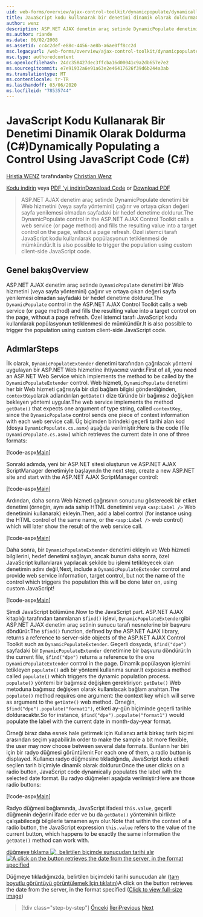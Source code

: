 ```yaml
---
uid: web-forms/overview/ajax-control-toolkit/dynamicpopulate/dynamically-populating-a-control-using-javascript-code-cs
title: JavaScript kodu kullanarak bir denetimi dinamik olarak doldurmaC#() | Microsoft Docs
author: wenz
description: ASP.NET AJAX denetim araç setinde DynamicPopulate denetimi bir Web hizmeti (veya sayfa yöntemi) çağırır ve elde edilen değeri t üzerindeki bir hedef denetime doldurur...
ms.author: riande
ms.date: 06/02/2008
ms.assetid: cc4c2def-e88c-4456-ae8b-a6ae0ff8cc2d
msc.legacyurl: /web-forms/overview/ajax-control-toolkit/dynamicpopulate/dynamically-populating-a-control-using-javascript-code-cs
msc.type: authoredcontent
ms.openlocfilehash: 24dc358427dec3ffcba16d00041c9a2db657e7e2
ms.sourcegitcommit: e7e91932a6e91a63e2e46417626f39d6b244a3ab
ms.translationtype: MT
ms.contentlocale: tr-TR
ms.lasthandoff: 03/06/2020
ms.locfileid: "78535744"
---
```

# <a name="dynamically-populating-a-control-using-javascript-code-c"></a><span data-ttu-id="733bd-103">JavaScript Kodu Kullanarak Bir Denetimi Dinamik Olarak Doldurma (C#)</span><span class="sxs-lookup"><span data-stu-id="733bd-103">Dynamically Populating a Control Using JavaScript Code (C#)</span></span>

<span data-ttu-id="733bd-104">[Hristia WENZ](https://github.com/wenz) tarafından</span><span class="sxs-lookup"><span data-stu-id="733bd-104">by [Christian Wenz](https://github.com/wenz)</span></span>

<span data-ttu-id="733bd-105">[Kodu indirin](https://download.microsoft.com/download/d/8/f/d8f2f6f9-1b7c-46ad-9252-e1fc81bdea3e/dynamicpopulate1.cs.zip) veya [PDF 'yi indirin](https://download.microsoft.com/download/b/6/a/b6ae89ee-df69-4c87-9bfb-ad1eb2b23373/dynamicpopulate1CS.pdf)</span><span class="sxs-lookup"><span data-stu-id="733bd-105">[Download Code](https://download.microsoft.com/download/d/8/f/d8f2f6f9-1b7c-46ad-9252-e1fc81bdea3e/dynamicpopulate1.cs.zip) or [Download PDF](https://download.microsoft.com/download/b/6/a/b6ae89ee-df69-4c87-9bfb-ad1eb2b23373/dynamicpopulate1CS.pdf)</span></span>

> <span data-ttu-id="733bd-106">ASP.NET AJAX denetim araç setinde DynamicPopulate denetimi bir Web hizmetini (veya sayfa yöntemini) çağırır ve ortaya çıkan değeri sayfa yenilemesi olmadan sayfadaki bir hedef denetime doldurur.</span><span class="sxs-lookup"><span data-stu-id="733bd-106">The DynamicPopulate control in the ASP.NET AJAX Control Toolkit calls a web service (or page method) and fills the resulting value into a target control on the page, without a page refresh.</span></span> <span data-ttu-id="733bd-107">Özel istemci tarafı JavaScript kodu kullanılarak popülasyonun tetiklenmesi de mümkündür.</span><span class="sxs-lookup"><span data-stu-id="733bd-107">It is also possible to trigger the population using custom client-side JavaScript code.</span></span>

## <a name="overview"></a><span data-ttu-id="733bd-108">Genel bakış</span><span class="sxs-lookup"><span data-stu-id="733bd-108">Overview</span></span>

<span data-ttu-id="733bd-109">ASP.NET AJAX denetim araç setinde `DynamicPopulate` denetimi bir Web hizmetini (veya sayfa yöntemini) çağırır ve ortaya çıkan değeri sayfa yenilemesi olmadan sayfadaki bir hedef denetime doldurur.</span><span class="sxs-lookup"><span data-stu-id="733bd-109">The `DynamicPopulate` control in the ASP.NET AJAX Control Toolkit calls a web service (or page method) and fills the resulting value into a target control on the page, without a page refresh.</span></span> <span data-ttu-id="733bd-110">Özel istemci tarafı JavaScript kodu kullanılarak popülasyonun tetiklenmesi de mümkündür.</span><span class="sxs-lookup"><span data-stu-id="733bd-110">It is also possible to trigger the population using custom client-side JavaScript code.</span></span>

## <a name="steps"></a><span data-ttu-id="733bd-111">Adımlar</span><span class="sxs-lookup"><span data-stu-id="733bd-111">Steps</span></span>

<span data-ttu-id="733bd-112">İlk olarak, `DynamicPopulateExtender` denetimi tarafından çağrılacak yöntemi uygulayan bir ASP.NET Web hizmetine ihtiyacınız vardır.</span><span class="sxs-lookup"><span data-stu-id="733bd-112">First of all, you need an ASP.NET Web Service which implements the method to be called by the `DynamicPopulateExtender` control.</span></span> <span data-ttu-id="733bd-113">Web hizmeti, `DynamicPopulate` denetimi her bir Web hizmeti çağrısıyla bir dizi bağlam bilgisi gönderdiğinden, `contextKey`olarak adlandırılan `getDate()` dize türünde bir bağımsız değişken bekleyen yöntemi uygular.</span><span class="sxs-lookup"><span data-stu-id="733bd-113">The web service implements the method `getDate()` that expects one argument of type string, called `contextKey`, since the `DynamicPopulate` control sends one piece of context information with each web service call.</span></span> <span data-ttu-id="733bd-114">Üç biçimden birindeki geçerli tarihi alan kod (dosya `DynamicPopulate.cs.asmx`) aşağıda verilmiştir:</span><span class="sxs-lookup"><span data-stu-id="733bd-114">Here is the code (file `DynamicPopulate.cs.asmx`) which retrieves the current date in one of three formats:</span></span>

[!code-aspx[Main](dynamically-populating-a-control-using-javascript-code-cs/samples/sample1.aspx)]

<span data-ttu-id="733bd-115">Sonraki adımda, yeni bir ASP.NET sitesi oluşturun ve ASP.NET AJAX ScriptManager denetimiyle başlayın:</span><span class="sxs-lookup"><span data-stu-id="733bd-115">In the next step, create a new ASP.NET site and start with the ASP.NET AJAX ScriptManager control:</span></span>

[!code-aspx[Main](dynamically-populating-a-control-using-javascript-code-cs/samples/sample2.aspx)]

<span data-ttu-id="733bd-116">Ardından, daha sonra Web hizmeti çağrısının sonucunu gösterecek bir etiket denetimi (örneğin, aynı ada sahip HTML denetimini veya `<asp:Label />` Web denetimini kullanarak) ekleyin.</span><span class="sxs-lookup"><span data-stu-id="733bd-116">Then, add a label control (for instance using the HTML control of the same name, or the `<asp:Label />` web control) which will later show the result of the web service call.</span></span>

[!code-aspx[Main](dynamically-populating-a-control-using-javascript-code-cs/samples/sample3.aspx)]

<span data-ttu-id="733bd-117">Daha sonra, bir `DynamicPopulateExtender` denetimi ekleyin ve Web hizmeti bilgilerini, hedef denetimi sağlayın, ancak bunun daha sonra, özel JavaScript kullanılarak yapılacak şekilde bu işlemi tetikleyecek olan denetimin adını değil,</span><span class="sxs-lookup"><span data-stu-id="733bd-117">Next, include a `DynamicPopulateExtender` control and provide web service information, target control, but not the name of the control which triggers the population this will be done later on, using custom JavaScript!</span></span>

[!code-aspx[Main](dynamically-populating-a-control-using-javascript-code-cs/samples/sample4.aspx)]

<span data-ttu-id="733bd-118">Şimdi JavaScript bölümüne.</span><span class="sxs-lookup"><span data-stu-id="733bd-118">Now to the JavaScript part.</span></span> <span data-ttu-id="733bd-119">ASP.NET AJAX kitaplığı tarafından tanımlanan `$find()` işlevi, `DynamicPopulateExtender`gibi ASP.NET AJAX denetim araç setinin sunucu tarafı nesnelerine bir başvuru döndürür.</span><span class="sxs-lookup"><span data-stu-id="733bd-119">The `$find()` function, defined by the ASP.NET AJAX library, returns a reference to server-side objects of the ASP.NET AJAX Control Toolkit such as `DynamicPopulateExtender`.</span></span> <span data-ttu-id="733bd-120">Geçerli dosyada, `$find("dpe")` sayfadaki bir `DynamicPopulateExtender` denetimine bir başvuru döndürür.</span><span class="sxs-lookup"><span data-stu-id="733bd-120">In the current file, `$find("dpe")` returns a reference to the one `DynamicPopulateExtender` control in the page.</span></span> <span data-ttu-id="733bd-121">Dinamik popülasyon işlemini tetikleyen `populate()` adlı bir yöntemi kullanıma sunar.</span><span class="sxs-lookup"><span data-stu-id="733bd-121">It exposes a method called `populate()` which triggers the dynamic population process.</span></span> <span data-ttu-id="733bd-122">`populate()` yöntemi bir bağımsız değişken gerektiriyor: `getDate()` Web metoduna bağımsız değişken olarak kullanılacak bağlam anahtarı.</span><span class="sxs-lookup"><span data-stu-id="733bd-122">The `populate()` method requires one argument: the context key which will serve as argument to the `getDate()` web method.</span></span> <span data-ttu-id="733bd-123">Örneğin, `$find("dpe").populate("format1")`, etiketi ay-gün biçiminde geçerli tarihle dolduracaktır.</span><span class="sxs-lookup"><span data-stu-id="733bd-123">So for instance, `$find("dpe").populate("format1")` would populate the label with the current date in month-day-year format.</span></span>

<span data-ttu-id="733bd-124">Örneği biraz daha esnek hale getirmek için Kullanıcı artık birkaç tarih biçimi arasından seçim yapabilir.</span><span class="sxs-lookup"><span data-stu-id="733bd-124">In order to make the sample a bit more flexible, the user may now choose between several date formats.</span></span> <span data-ttu-id="733bd-125">Bunların her biri için bir radyo düğmesi görüntülenir.</span><span class="sxs-lookup"><span data-stu-id="733bd-125">For each one of them, a radio button is displayed.</span></span> <span data-ttu-id="733bd-126">Kullanıcı radyo düğmesine tıkladığında, JavaScript kodu etiketi seçilen tarih biçimiyle dinamik olarak doldurur.</span><span class="sxs-lookup"><span data-stu-id="733bd-126">Once the user clicks on a radio button, JavaScript code dynamically populates the label with the selected date format.</span></span> <span data-ttu-id="733bd-127">Bu radyo düğmeleri aşağıda verilmiştir:</span><span class="sxs-lookup"><span data-stu-id="733bd-127">Here are those radio buttons:</span></span>

[!code-aspx[Main](dynamically-populating-a-control-using-javascript-code-cs/samples/sample5.aspx)]

<span data-ttu-id="733bd-128">Radyo düğmesi bağlamında, JavaScript ifadesi `this.value`, geçerli düğmenin değerini ifade eder ve bu da `getDate()` yönteminin birlikte çalışabileceği bilgilerle tamamen aynı olur.</span><span class="sxs-lookup"><span data-stu-id="733bd-128">Note that within the context of a radio button, the JavaScript expression `this.value` refers to the value of the current button, which happens to be exactly the same information the `getDate()` method can work with.</span></span>

<span data-ttu-id="733bd-129">[düğmeye tıklama ![, belirtilen biçimde sunucudan tarihi alır](dynamically-populating-a-control-using-javascript-code-cs/_static/image2.png)](dynamically-populating-a-control-using-javascript-code-cs/_static/image1.png)</span><span class="sxs-lookup"><span data-stu-id="733bd-129">[![A click on the button retrieves the date from the server, in the format specified](dynamically-populating-a-control-using-javascript-code-cs/_static/image2.png)](dynamically-populating-a-control-using-javascript-code-cs/_static/image1.png)</span></span>

<span data-ttu-id="733bd-130">Düğmeye tıkladığınızda, belirtilen biçimdeki tarihi sunucudan alır ([tam boyutlu görüntüyü görüntülemek Için tıklatın](dynamically-populating-a-control-using-javascript-code-cs/_static/image3.png))</span><span class="sxs-lookup"><span data-stu-id="733bd-130">A click on the button retrieves the date from the server, in the format specified ([Click to view full-size image](dynamically-populating-a-control-using-javascript-code-cs/_static/image3.png))</span></span>

> [!div class="step-by-step"]
> <span data-ttu-id="733bd-131">[Önceki](dynamically-populating-a-control-cs.md)
> [İleri](using-dynamicpopulate-with-a-user-control-and-javascript-cs.md)</span><span class="sxs-lookup"><span data-stu-id="733bd-131">[Previous](dynamically-populating-a-control-cs.md)
[Next](using-dynamicpopulate-with-a-user-control-and-javascript-cs.md)</span></span>
